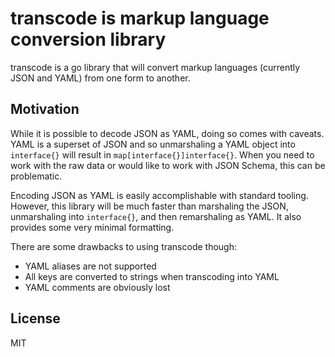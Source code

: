 # transcode is markup language conversion library

transcode is a go library that will convert markup languages (currently JSON and YAML) from one form to another.

## Motivation

While it is possible to decode JSON as YAML, doing so comes with caveats. YAML
is a superset of JSON and so unmarshaling a YAML object into `interface{}` will
result in `map[interface{}]interface{}`. When you need to work with the raw data
or would like to work with JSON Schema, this can be problematic.

Encoding JSON as YAML is easily accomplishable with standard tooling. However,
this library will be much faster than marshaling the JSON, unmarshaling into
`interface{}`, and then remarshaling as YAML. It also provides some very minimal
formatting.

There are some drawbacks to using transcode though:

-   YAML aliases are not supported
-   All keys are converted to strings when transcoding into YAML
-   YAML comments are obviously lost

## License

MIT
